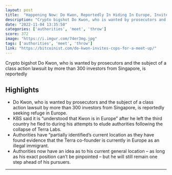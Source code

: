 ```yaml
---
layout: post
title:  "Happening Now: Do Kwon, Reportedly In Hiding In Europe, Invites Cops For A 'Meet Up'"
description: "Crypto bigshot Do Kwon, who is wanted by prosecutors and the subject of a class action lawsuit by more than 300 investors from Singapore, is reportedly"
date: "2022-11-04 13:35:50"
categories: ['authorities', 'meet', 'throw']
score: 372
image: "https://i.imgur.com/74er3mg.jpg"
tags: ['authorities', 'meet', 'throw']
link: "https://bitcoinist.com/do-kwon-invites-cops-for-a-meet-up/"
---
```


Crypto bigshot Do Kwon, who is wanted by prosecutors and the subject of a class action lawsuit by more than 300 investors from Singapore, is reportedly

## Highlights

- Do Kwon, who is wanted by prosecutors and the subject of a class action lawsuit by more than 300 investors from Singapore, is reportedly seeking refuge in Europe.
- KBS said it is “understood that Kwon is in Europe” after he left the third country he fled to during his attempts to elude authorities following the collapse of Terra Labs.
- Authorities have “partially identified’s current location as they have found evidence that the Terra co-founder is currently in Europe as an illegal immigrant.
- Authorities now have an idea as to his current general location – as long as his exact position can’t be pinpointed – but he will still remain one step ahead of his pursuers.

---
